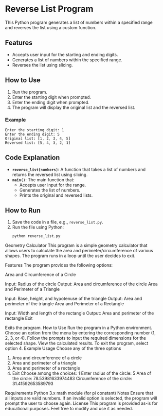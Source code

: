 # Reverse List Program

This Python program generates a list of numbers within a specified range and reverses the list using a custom function.

## Features

- Accepts user input for the starting and ending digits.
- Generates a list of numbers within the specified range.
- Reverses the list using slicing.

## How to Use

1. Run the program.
2. Enter the starting digit when prompted.
3. Enter the ending digit when prompted.
4. The program will display the original list and the reversed list.

### Example

```plaintext
Enter the starting digit: 1
Enter the ending digit: 5
Original list: [1, 2, 3, 4, 5]
Reversed list: [5, 4, 3, 2, 1]
```

## Code Explanation

- **`reverse_list(numbers)`**: A function that takes a list of numbers and returns the reversed list using slicing.
- **`main()`**: The main function that:
  - Accepts user input for the range.
  - Generates the list of numbers.
  - Prints the original and reversed lists.

## How to Run

1. Save the code in a file, e.g., `reverse_list.py`.
2. Run the file using Python:
   ```sh
   python reverse_list.py
   ```
Geometry Calculator
This program is a simple geometry calculator that allows users to calculate the area and perimeter/circumference of various shapes. The program runs in a loop until the user decides to exit.

Features
The program provides the following options:

Area and Circumference of a Circle

Input: Radius of the circle
Output: Area and circumference of the circle
Area and Perimeter of a Triangle

Input: Base, height, and hypotenuse of the triangle
Output: Area and perimeter of the triangle
Area and Perimeter of a Rectangle

Input: Width and length of the rectangle
Output: Area and perimeter of the rectangle
Exit

Exits the program.
How to Use
Run the program in a Python environment.
Choose an option from the menu by entering the corresponding number (1, 2, 3, or 4).
Follow the prompts to input the required dimensions for the selected shape.
View the calculated results.
To exit the program, select option 4.
Example Usage
Choose any of the three options
1. Area and circumference of a circle
2. Area and perimeter of a triangle
3. Area and perimeter of a rectangle
4. Exit
Choose among the choices: 1
Enter radius of the circle: 5
Area of the circle: 78.53981633974483
Circumference of the circle: 31.41592653589793

Requirements
Python 3.x
math module (for pi constant)
Notes
Ensure that all inputs are valid numbers.
If an invalid option is selected, the program will prompt the user to choose again.
License
This program is provided as-is for educational purposes. Feel free to modify and use it as needed.
